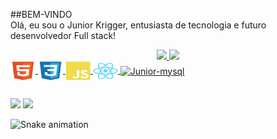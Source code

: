 ##BEM-VINDO <br>
Olá, eu sou o Junior Krigger, entusiasta de tecnologia e futuro desenvolvedor Full stack!

<div align="center">
  <a href="https://github.com/juniorkrigger?tab=repositories">
  <img height="180em" src= "https://github-readme-stats.vercel.app/api?username=juniorkrigger&show_icons=true&theme=dark"/> 
  <img height="180em" src="https://github-readme-stats.vercel.app/api/top-langs/?username=juniorkrigger&layout=compact&langs_count=7&theme=dark"/>
    
</div>
 
 <div style="display: inline_block">
    <img align="center" alt="Junior-HTML" height="30" width="40" src="https://raw.githubusercontent.com/devicons/devicon/master/icons/html5/html5-original.svg">
    <img align="center" alt="Junior-CSS" height="30" width="40" src="https://raw.githubusercontent.com/devicons/devicon/master/icons/css3/css3-original.svg">
    <img align="center" alt="Junior-Js" height="30" width="40" src="https://raw.githubusercontent.com/devicons/devicon/master/icons/javascript/javascript-plain.svg">
    <img align="center" alt="Junior-React" height="30" width="40" src="https://raw.githubusercontent.com/devicons/devicon/master/icons/react/react-original.svg">
    <img align="center" alt="Junior-mysql" height="30" width="40" src="https://cdn.jsdelivr.net/gh/devicons/devicon/icons/mysql/mysql-original-wordmark.svg" />
 </div>

  ##
 
<div>
    <a href = "mailto:juniorkrigger@gmail.com"><img src="https://img.shields.io/badge/-Gmail-%23333?style=for-the-badge&logo=gmail&logoColor=white" target="_blank"></a>
    <a href="https://linkedin.com/in/junior-krigger" target="_blank"><img src="https://img.shields.io/badge/-LinkedIn-%230077B5?style=for-the-badge&logo=linkedin&logoColor=white" target="_blank"></a>

![Snake animation](https://github.com/juniorkrigger/juniorkrigger/blob/output/github-contribution-grid-snake.svg)

</div>
